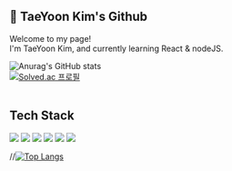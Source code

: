 <h2>👋 TaeYoon Kim's Github </h2>

<p>Welcome to my page!<br>
I'm TaeYoon Kim, and currently learning React & nodeJS.
</p>

![Anurag's GitHub stats](https://github-readme-stats-sigma-five.vercel.app/api?username=Cllaude99&show_icons=true&theme=react)
<br>
[![Solved.ac
프로필](http://mazassumnida.wtf/api/mini/generate_badge?boj=xodbsrla1025)](https://solved.ac/xodbsrla1025)
<br><br>

<h2>Tech Stack</h2>
<p>
<img src="https://img.shields.io/badge/html5-E34F26?style=flat-square&logo=html5&logoColor=white" />
<img src="https://img.shields.io/badge/css3-1572B6?style=flat-square&logo=css3&logoColor=white" />  
<img src="https://img.shields.io/badge/javascript-F7DF1E?style=flat-square&logo=javascript&logoColor=white" />    
<img src="https://img.shields.io/badge/typescript-3178C6?style=flat-square&logo=typescript&logoColor=white" />      
<img src="https://img.shields.io/badge/React-61DAFB?style=flat-square&logo=React&logoColor=white"/>
<img src="https://img.shields.io/badge/Node.js-339933?style=flat-square&logo=Node.js&logoColor=white"/>
</p>

//[![Top Langs](https://github-readme-stats-sigma-five.vercel.app/api/top-langs/?username=Cllaude99&layout=compact)](https://github.com/Cllaude99/github-readme-stats)

